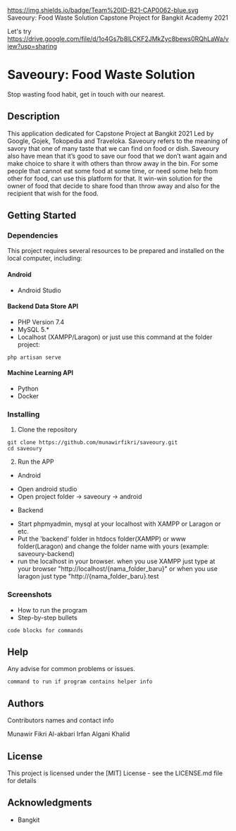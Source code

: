 https://img.shields.io/badge/Team%20ID-B21-CAP0062-blue.svg
Saveoury: Food Waste Solution
Capstone Project for Bangkit Academy 2021

Let's try
https://drive.google.com/file/d/1o4Gs7b8lLCKF2JMkZyc8bews0RQhLaWa/view?usp=sharing


# Saveoury: Food Waste Solution

Stop wasting food habit, get in touch with our nearest.

## Description

This application dedicated for Capstone Project at Bangkit 2021 Led by Google, Gojek, Tokopedia and Traveloka. 
Saveoury refers to the meaning of savory that one of many taste that we can find on food or dish. Saveoury also have mean that it’s good to save our food that we don’t want again and make choice to share it with others than throw away in the bin. For some people that cannot eat some food at some time, or need some help from other for food, can use this platform for that. It win-win solution for the owner of food that decide to share food than throw away and also for the recipient that wish for the food.

## Getting Started

### Dependencies
This project requires several resources to be prepared and installed on the local computer, including:
#### Android
* Android Studio
#### Backend Data Store API
* PHP Version 7.4
* MySQL 5.*
* Localhost (XAMPP/Laragon) or just use this command at the folder project:
```
php artisan serve
```
#### Machine Learning API
* Python
* Docker

### Installing

1. Clone the repository
```
git clone https://github.com/munawirfikri/saveoury.git
cd saveoury
```
2. Run the APP
* Android
- Open android studio
- Open project folder -> saveoury -> android
* Backend
- Start phpmyadmin, mysql at your localhost with XAMPP or Laragon or etc.
- Put the 'backend' folder in htdocs folder(XAMPP) or www folder(Laragon) and change the folder name with yours (example: saveoury-backend)
- run the localhost in your browser. when you use XAMPP just type at your browser "http://localhost/{nama_folder_baru}" or when you use laragon just type "http://{nama_folder_baru}.test

### Screenshots

* How to run the program
* Step-by-step bullets
```
code blocks for commands
```

## Help

Any advise for common problems or issues.
```
command to run if program contains helper info
```

## Authors

Contributors names and contact info

Munawir Fikri Al-akbari
Irfan Algani Khalid

## License

This project is licensed under the [MIT] License - see the LICENSE.md file for details

## Acknowledgments

* Bangkit
